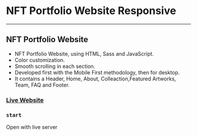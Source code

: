 # NFT Portfolio Website Responsive

<hr/>

## NFT Portfolio Website

- NFT Portfolio Website, using HTML, Sass and JavaScript.
- Color customization.
- Smooth scrolling in each section.
- Developed first with the Mobile First methodology, then for desktop.
- It contains a Header, Home, About, Colleaction,Featured Artworks, Team, FAQ and Footer.

### [Live Website](https://nft-temp-portfolio-rasulsonmez.netlify.app/)

### `start`

Open with live server
